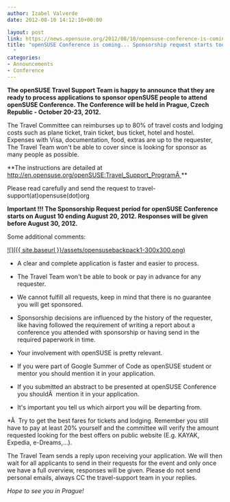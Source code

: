 ```yaml
---
author: Izabel Valverde
date: 2012-08-10 14:12:10+00:00

layout: post
link: https://news.opensuse.org/2012/08/10/opensuse-conference-is-coming-sponsorship-request-starts-today/
title: "openSUSE Conference is coming... Sponsorship request starts today!\
  "
categories:
- Announcements
- Conference
---
```

**The openSUSE Travel Support Team is happy to announce that they are ready to process applications to sponsor openSUSE people to attend openSUSE Conference. The Conference will be held in Prague, Czech Republic - October 20-23, 2012.**

The Travel Committee can reimburses up to 80% of travel costs and lodging costs such as plane ticket, train ticket, bus ticket, hotel and hostel. Expenses with Visa, documentation, food, extras are up to the requester, The Travel Team won't be able to cover since is looking for sponsor as many people as possible.

**The instructions are detailed at http://en.opensuse.org/openSUSE:Travel_Support_ProgramÂ **

Please read carefully and send the request to travel-support(at)opensuse(dot)org

**Important !!! The Sponsorship Request period for openSUSE Conference starts on August 10 ending August 20, 2012. Responses will be given before August 30, 2012.**

Some additional comments:

[![]({{ site.baseurl }}/assets/opensusebackpack1-300x300.png)](https://news.opensuse.org/2012/08/10/opensuse-conference-is-coming-sponsorship-request-starts-today/opensusebackpack-2/)

* A clear and complete application is faster and easier to process.

* The Travel Team won't be able to book or pay in advance for any requester.

* We cannot fulfill all requests, keep in mind that there is no guarantee you will get sponsored.

* Sponsorship decisions are influenced by the history of the requester, like having followed the requirement of writing a report about a conference you attended with sponsorship or having send in the required paperwork in time.

* Your involvement with openSUSE is pretty relevant.

* If you were part of Google Summer of Code as openSUSE student or mentor you should mention it in your application.

* If you submitted an abstract to be presented at openSUSE Conference you shouldÂ  mention it in your application.

* It's important you tell us which airport you will be departing from.

*Â  Try to get the best fares for tickets and lodging. Remember you still have to pay at least 20% yourself and the committee will verify the amount requested looking for the best offers on public website (E.g. KAYAK, Expedia, e-Dreams,...).

The Travel Team sends a reply upon receiving your application. We will then wait for all applicants to send in their requests for the event and only once we have a full overview, responses will be given. Please do not send personal emails, always CC the travel-support team in your replies.

_Hope to see you in Prague!_		
